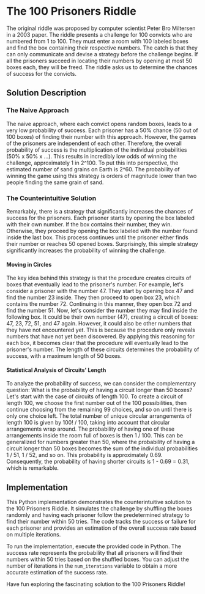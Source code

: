 # The 100 Prisoners Riddle

The original riddle was proposed by computer scientist Peter Bro Miltersen in a 2003 paper. The riddle presents a challenge for 100 convicts who are numbered from 1 to 100. They must enter a room with 100 labeled boxes and find the box containing their respective numbers. The catch is that they can only communicate and devise a strategy before the challenge begins. If all the prisoners succeed in locating their numbers by opening at most 50 boxes each, they will be freed. The riddle asks us to determine the chances of success for the convicts.

## Solution Description

### The Naive Approach

The naive approach, where each convict opens random boxes, leads to a very low probability of success. Each prisoner has a 50% chance (50 out of 100 boxes) of finding their number with this approach. However, the games of the prisoners are independent of each other. Therefore, the overall probability of success is the multiplication of the individual probabilities (50% x 50% x ...). This results in incredibly low odds of winning the challenge, approximately 1 in 2^100. To put this into perspective, the estimated number of sand grains on Earth is 2^60. The probability of winning the game using this strategy is orders of magnitude lower than two people finding the same grain of sand.

### The Counterintuitive Solution

Remarkably, there is a strategy that significantly increases the chances of success for the prisoners. Each prisoner starts by opening the box labeled with their own number. If the box contains their number, they win. Otherwise, they proceed by opening the box labeled with the number found inside the last box. This process continues until the prisoner either finds their number or reaches 50 opened boxes. Surprisingly, this simple strategy significantly increases the probability of winning the challenge.

#### Moving in Circles

The key idea behind this strategy is that the procedure creates circuits of boxes that eventually lead to the prisoner's number. For example, let's consider a prisoner with the number 47. They start by opening box 47 and find the number 23 inside. They then proceed to open box 23, which contains the number 72. Continuing in this manner, they open box 72 and find the number 51. Now, let's consider the number they may find inside the following box. It could be their own number (47), creating a circuit of boxes: 47, 23, 72, 51, and 47 again. However, it could also be other numbers that they have not encountered yet. This is because the procedure only reveals numbers that have not yet been discovered. By applying this reasoning for each box, it becomes clear that the procedure will eventually lead to the prisoner's number. The length of these circuits determines the probability of success, with a maximum length of 50 boxes.

#### Statistical Analysis of Circuits' Length

To analyze the probability of success, we can consider the complementary question: What is the probability of having a circuit longer than 50 boxes? Let's start with the case of circuits of length 100. To create a circuit of length 100, we choose the first number out of the 100 possibilities, then continue choosing from the remaining 99 choices, and so on until there is only one choice left. The total number of unique circular arrangements of length 100 is given by 100! / 100, taking into account that circular arrangements wrap around. The probability of having one of these arrangements inside the room full of boxes is then 1 / 100. This can be generalized for numbers greater than 50, where the probability of having a circuit longer than 50 boxes becomes the sum of the individual probabilities 1 / 51, 1 / 52, and so on. This probability is approximately 0.69. Consequently, the probability of having shorter circuits is 1 - 0.69 = 0.31, which is remarkable.

## Implementation

This Python implementation demonstrates the counterintuitive solution to the 100 Prisoners Riddle. It simulates the challenge by shuffling the boxes randomly and having each prisoner follow the predetermined strategy to find their number within 50 tries. The code tracks the success or failure for each prisoner and provides an estimation of the overall success rate based on multiple iterations.

To run the implementation, execute the provided code in Python. The success rate represents the probability that all prisoners will find their numbers within 50 tries based on the shuffled boxes. You can adjust the number of iterations in the `num_iterations` variable to obtain a more accurate estimation of the success rate.

Have fun exploring the fascinating solution to the 100 Prisoners Riddle!
